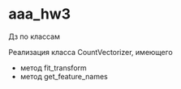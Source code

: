 # aaa_hw3
Дз по классам

Реализация класса CountVectorizer, имеющего
- метод fit_transform
- метод get_feature_names
